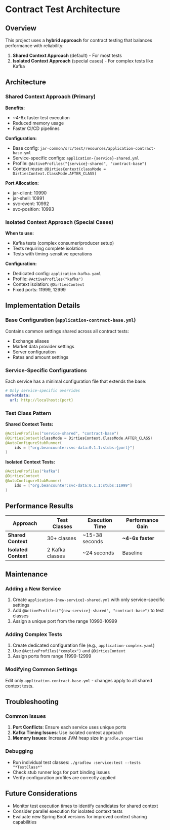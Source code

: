# Contract Test Architecture

## Overview

This project uses a **hybrid approach** for contract testing that balances performance with reliability:

1. **Shared Context Approach** (default) - For most tests
2. **Isolated Context Approach** (special cases) - For complex tests like Kafka

## Architecture

### Shared Context Approach (Primary)

**Benefits:**

- ~4-6x faster test execution
- Reduced memory usage
- Faster CI/CD pipelines

**Configuration:**

- Base config: `jar-common/src/test/resources/application-contract-base.yml`
- Service-specific configs: `application-{service}-shared.yml`
- Profile: `@ActiveProfiles("{service}-shared", "contract-base")`
- Context reuse: `@DirtiesContext(classMode = DirtiesContext.ClassMode.AFTER_CLASS)`

**Port Allocation:**

- jar-client: 10990
- jar-shell: 10991
- svc-event: 10992
- svc-position: 10993

### Isolated Context Approach (Special Cases)

**When to use:**

- Kafka tests (complex consumer/producer setup)
- Tests requiring complete isolation
- Tests with timing-sensitive operations

**Configuration:**

- Dedicated config: `application-kafka.yaml`
- Profile: `@ActiveProfiles("kafka")`
- Context isolation: `@DirtiesContext`
- Fixed ports: 11999, 12999

## Implementation Details

### Base Configuration (`application-contract-base.yml`)

Contains common settings shared across all contract tests:

- Exchange aliases
- Market data provider settings
- Server configuration
- Rates and amount settings

### Service-Specific Configurations

Each service has a minimal configuration file that extends the base:

```yaml
# Only service-specific overrides
marketdata:
  url: http://localhost:{port}
```

### Test Class Pattern

**Shared Context Tests:**

```kotlin
@ActiveProfiles("service-shared", "contract-base")
@DirtiesContext(classMode = DirtiesContext.ClassMode.AFTER_CLASS)
@AutoConfigureStubRunner(
    ids = ["org.beancounter:svc-data:0.1.1:stubs:{port}"]
)
```

**Isolated Context Tests:**

```kotlin
@ActiveProfiles("kafka")
@DirtiesContext
@AutoConfigureStubRunner(
    ids = ["org.beancounter:svc-data:0.1.1:stubs:11999"]
)
```

## Performance Results

| Approach | Test Classes | Execution Time | Performance Gain |
|----------|-------------|----------------|------------------|
| **Shared Context** | 30+ classes | ~15-38 seconds | **~4-6x faster** |
| **Isolated Context** | 2 Kafka classes | ~24 seconds | Baseline |

## Maintenance

### Adding a New Service

1. Create `application-{new-service}-shared.yml` with only service-specific settings
2. Add `@ActiveProfiles("{new-service}-shared", "contract-base")` to test classes
3. Assign a unique port from the range 10990-10999

### Adding Complex Tests

1. Create dedicated configuration file (e.g., `application-complex.yaml`)
2. Use `@ActiveProfiles("complex")` and `@DirtiesContext`
3. Assign ports from range 11999-12999

### Modifying Common Settings

Edit only `application-contract-base.yml` - changes apply to all shared context tests.

## Troubleshooting

### Common Issues

1. **Port Conflicts**: Ensure each service uses unique ports
2. **Kafka Timing Issues**: Use isolated context approach
3. **Memory Issues**: Increase JVM heap size in `gradle.properties`

### Debugging

- Run individual test classes: `./gradlew :service:test --tests "*TestClass*"`
- Check stub runner logs for port binding issues
- Verify configuration profiles are correctly applied

## Future Considerations

- Monitor test execution times to identify candidates for shared context
- Consider parallel execution for isolated context tests
- Evaluate new Spring Boot versions for improved context sharing capabilities
